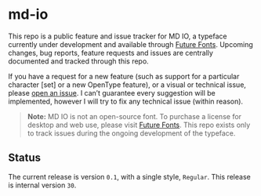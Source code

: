 # md-io
This repo is a public feature and issue tracker for MD IO, a typeface currently under development and available through [Future Fonts](https://www.futurefonts.xyz/mass-driver/io). Upcoming changes, bug reports, feature requests and issues are centrally documented and tracked through this repo.

If you have a request for a new feature (such as support for a particular character [set] or a new OpenType feature), or a visual or technical issue, please [open an issue](https://github.com/mass-driver/md-io/issues). I can’t guarantee every suggestion will be implemented, however I will try to fix any technical issue (within reason).

> __Note:__
> MD IO is not an open-source font. To purchase a license for desktop and web use, please visit [Future Fonts](https://www.futurefonts.xyz/mass-driver/io). This repo exists only to track issues during the ongoing development of the typeface.

## Status
The current release is version `0.1`, with a single style, `Regular`. This release is internal version `30`.
